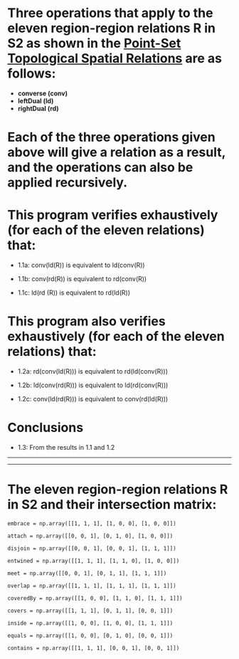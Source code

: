 # Three operations that apply to the eleven region-region relations R in S2 as shown in the [Point-Set Topological Spatial Relations](http://www.dpi.inpe.br/gilberto/references/egenhofer_point_set.pdf) are as follows:

- **converse (conv)**
- **leftDual (ld)**
- **rightDual (rd)**

# Each of the three operations given above will give a relation as a result, and the operations can also be applied recursively.

# This program verifies exhaustively (for each of the eleven relations) that:

- 1.1a: conv(ld(R)) is equivalent to ld(conv(R))

- 1.1b: conv(rd(R)) is equivalent to rd(conv(R))

- 1.1c: ld(rd (R)) is equivalent to rd(ld(R))

# This program also verifies exhaustively (for each of the eleven relations) that:

- 1.2a: rd(conv(ld(R))) is equivalent to rd(ld(conv(R)))

- 1.2b: ld(conv(rd(R))) is equivalent to ld(rd(conv(R)))

- 1.2c: conv(ld(rd(R))) is equivalent to conv(rd(ld(R)))

# Conclusions

- 1.3: From the results in 1.1 and 1.2

---

---

# The eleven region-region relations R in S2 and their intersection matrix:

    embrace = np.array([[1, 1, 1], [1, 0, 0], [1, 0, 0]])

    attach = np.array([[0, 0, 1], [0, 1, 0], [1, 0, 0]])

    disjoin = np.array([[0, 0, 1], [0, 0, 1], [1, 1, 1]])

    entwined = np.array([[1, 1, 1], [1, 1, 0], [1, 0, 0]])

    meet = np.array([[0, 0, 1], [0, 1, 1], [1, 1, 1]])

    overlap = np.array([[1, 1, 1], [1, 1, 1], [1, 1, 1]])

    coveredBy = np.array([[1, 0, 0], [1, 1, 0], [1, 1, 1]])

    covers = np.array([[1, 1, 1], [0, 1, 1], [0, 0, 1]])

    inside = np.array([[1, 0, 0], [1, 0, 0], [1, 1, 1]])

    equals = np.array([[1, 0, 0], [0, 1, 0], [0, 0, 1]])

    contains = np.array([[1, 1, 1], [0, 0, 1], [0, 0, 1]])
